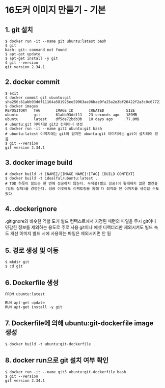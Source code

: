 # 16도커 이미지 만들기 - 기본

## 1. git 설치

```
$ docker run -it --name git ubuntu:latest bash
$ git
bash: git: command not found
$ apt-get update
$ apt-get install -y git
$ git --version
git version 2.34.1
```

## 2. docker commit

```
$ exit
$ docker commit git ubuntu:git
sha256:61abb93ddf11164a581925ee59963aa96bae9fa25a2e3bf20422f2a3c0c67721
$ docker images
REPOSITORY   TAG       IMAGE ID       CREATED          SIZE
ubuntu       git       61abb93ddf11   23 seconds ago   189MB
ubuntu       latest    df5de72bdb3b   10 days ago      77.8MB
# ubuntu:git 이미지로 git2 컨테이너 생성
$ docker run -it --name git2 ubuntu:git bash
# ubuntu:latest 이미지에는 git이 없지만 ubuntu:git 이미지에는 git이 설치되어 있음
$ git --version
git version 2.34.1
```

## 3. docker image build

```
# docker build -t [NAME]/[IMAGE NAME]:[TAG] [BUILD CONTEXT]
$ docker build -t idealful/ubuntu:latest .
# TDD 하듯이 빌드는 한 번에 성공하지 않는다. 녹색불(빌드 성공)이 될때까지 많은 빨간불(빌드 실패)를 경험한다. 성공 이후에도 리팩토링을 통해 더 최적화 된 이미지를 생성할 수도 있다.
```

## 4. .dockerignore

.gitignore와 비슷한 역할
도커 빌드 컨텍스트에서 지정된 패턴의 파일을 무시
git이나 민감한 정보를 제외하는 용도로 주로 사용
git이나 에셋 디렉터리만 제외시켜도 빌드 속도 개선
이미지 빌드 시에 사용하는 파일은 제외시키면 안 됨

## 5. 경로 생성 및 이동

```
$ mkdir git
$ cd git
```

## 6. Dockerfile 생성

```
FROM ubuntu:latest

RUN apt-get update
RUN apt-get install -y git
```

## 7. Dockerfile에 의해 ubuntu:git-dockerfile image 생성

```
$ docker build -t ubuntu:git-dockerfile .
```

## 8. docker run으로 git 설치 여부 확인

```
$ docker run -it --name git3 ubuntu:git-dockerfile bash
$ git --version
git version 2.34.1
```
